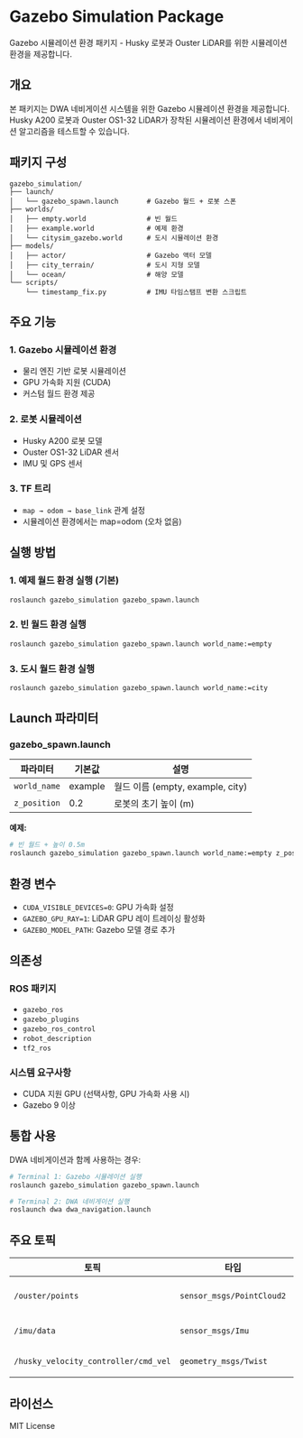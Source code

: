 # Gazebo Simulation Package

Gazebo 시뮬레이션 환경 패키지 - Husky 로봇과 Ouster LiDAR를 위한 시뮬레이션 환경을 제공합니다.

## 개요

본 패키지는 DWA 네비게이션 시스템을 위한 Gazebo 시뮬레이션 환경을 제공합니다. Husky A200 로봇과 Ouster OS1-32 LiDAR가 장착된 시뮬레이션 환경에서 네비게이션 알고리즘을 테스트할 수 있습니다.

## 패키지 구성

```
gazebo_simulation/
├── launch/
│   └── gazebo_spawn.launch       # Gazebo 월드 + 로봇 스폰
├── worlds/
│   ├── empty.world               # 빈 월드
│   ├── example.world             # 예제 환경
│   └── citysim_gazebo.world      # 도시 시뮬레이션 환경
├── models/
│   ├── actor/                    # Gazebo 액터 모델
│   ├── city_terrain/             # 도시 지형 모델
│   └── ocean/                    # 해양 모델
└── scripts/
    └── timestamp_fix.py          # IMU 타임스탬프 변환 스크립트
```

## 주요 기능

### 1. Gazebo 시뮬레이션 환경
- 물리 엔진 기반 로봇 시뮬레이션
- GPU 가속화 지원 (CUDA)
- 커스텀 월드 환경 제공

### 2. 로봇 시뮬레이션
- Husky A200 로봇 모델
- Ouster OS1-32 LiDAR 센서
- IMU 및 GPS 센서

### 3. TF 트리
- `map → odom → base_link` 관계 설정
- 시뮬레이션 환경에서는 map=odom (오차 없음)

## 실행 방법

### 1. 예제 월드 환경 실행 (기본)

```bash
roslaunch gazebo_simulation gazebo_spawn.launch
```

### 2. 빈 월드 환경 실행

```bash
roslaunch gazebo_simulation gazebo_spawn.launch world_name:=empty
```

### 3. 도시 월드 환경 실행

```bash
roslaunch gazebo_simulation gazebo_spawn.launch world_name:=city
```

## Launch 파라미터

### gazebo_spawn.launch

| 파라미터 | 기본값 | 설명 |
|---------|--------|------|
| `world_name` | example | 월드 이름 (empty, example, city) |
| `z_position` | 0.2 | 로봇의 초기 높이 (m) |

**예제:**
```bash
# 빈 월드 + 높이 0.5m
roslaunch gazebo_simulation gazebo_spawn.launch world_name:=empty z_position:=0.5
```

## 환경 변수

- `CUDA_VISIBLE_DEVICES=0`: GPU 가속화 설정
- `GAZEBO_GPU_RAY=1`: LiDAR GPU 레이 트레이싱 활성화
- `GAZEBO_MODEL_PATH`: Gazebo 모델 경로 추가

## 의존성

### ROS 패키지
- `gazebo_ros`
- `gazebo_plugins`
- `gazebo_ros_control`
- `robot_description`
- `tf2_ros`

### 시스템 요구사항
- CUDA 지원 GPU (선택사항, GPU 가속화 사용 시)
- Gazebo 9 이상

## 통합 사용

DWA 네비게이션과 함께 사용하는 경우:

```bash
# Terminal 1: Gazebo 시뮬레이션 실행
roslaunch gazebo_simulation gazebo_spawn.launch

# Terminal 2: DWA 네비게이션 실행
roslaunch dwa dwa_navigation.launch
```

## 주요 토픽

| 토픽 | 타입 | 설명 |
|------|------|------|
| `/ouster/points` | `sensor_msgs/PointCloud2` | Ouster LiDAR 데이터 |
| `/imu/data` | `sensor_msgs/Imu` | IMU 데이터 |
| `/husky_velocity_controller/cmd_vel` | `geometry_msgs/Twist` | 로봇 속도 명령 |

## 라이선스

MIT License
